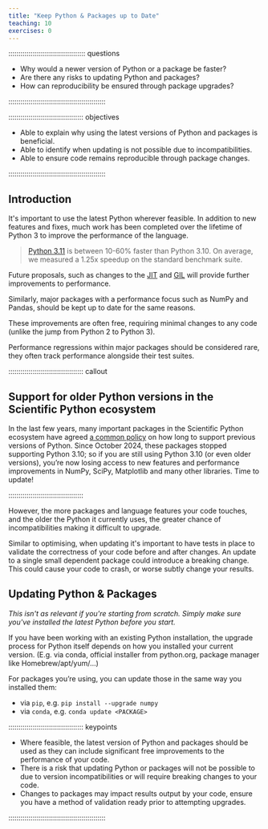 ```yaml
---
title: "Keep Python & Packages up to Date"
teaching: 10
exercises: 0
---
```


:::::::::::::::::::::::::::::::::::::: questions

- Why would a newer version of Python or a package be faster?
- Are there any risks to updating Python and packages?
- How can reproducibility be ensured through package upgrades?

::::::::::::::::::::::::::::::::::::::::::::::::

::::::::::::::::::::::::::::::::::::: objectives

- Able to explain why using the latest versions of Python and packages is beneficial.
- Able to identify when updating is not possible due to incompatibilities. 
- Able to ensure code remains reproducible through package changes.

::::::::::::::::::::::::::::::::::::::::::::::::

## Introduction

<!-- Why it's important to use the most recent Python and packages viable -->
It's important to use the latest Python wherever feasible. In addition to new features and fixes, much work has been completed over the lifetime of Python 3 to improve the performance of the language.

> [Python 3.11](https://docs.python.org/3/whatsnew/3.11.html) is between 10-60% faster than Python 3.10. On average, we measured a 1.25x speedup on the standard benchmark suite.

Future proposals, such as changes to the [JIT](https://tonybaloney.github.io/posts/python-gets-a-jit.html) and [GIL](https://peps.python.org/pep-0703/) will provide further improvements to performance.

Similarly, major packages with a performance focus such as NumPy and Pandas, should be kept up to date for the same reasons.

<!-- performance regressions for major packages are rare -->
These improvements are often free, requiring minimal changes to any code (unlike the jump from Python 2 to Python 3).

Performance regressions within major packages should be considered rare, they often track performance alongside their test suites.

::::::::::::::::::::::::::::::::::::: callout

## Support for older Python versions in the Scientific Python ecosystem

In the last few years, many important packages in the Scientific Python ecosystem have agreed [a common policy](https://scientific-python.org/specs/spec-0000/) on how long to support previous versions of Python.
Since October 2024, these packages stopped supporting Python 3.10; so if you are still using Python 3.10 (or even older versions), you’re now losing access to new features and performance improvements in NumPy, SciPy, Matplotlib and many other libraries. Time to update!

:::::::::::::::::::::::::::::::::::::


<!-- Not always possible due to incompatibilities -->
However, the more packages and language features your code touches, and the older the Python it currently uses, the greater chance of incompatibilities making it difficult to upgrade.

<!-- Updates may include breaking changes, important to have validation inplace to ensure results aren't affected -->
Similar to optimising, when updating it's important to have tests in place to validate the correctness of your code before and after changes.
An update to a single small dependent package could introduce a breaking change.
This could cause your code to crash, or worse subtly change your results.


## Updating Python & Packages

<!-- Not as relevant if you are starting from scratch -->
*This isn't as relevant if you're starting from scratch. Simply make sure you've installed the latest Python before you start.*


<!-- todo recommended way, because Python is incredibly bad at this -->
If you have been working with an existing Python installation, the upgrade process for Python itself depends on how you installed your current version. (E.g. via conda, official installer from python.org, package manager like Homebrew/apt/yum/…)

For packages you’re using, you can update those in the same way you installed them:

* via `pip`, e.g. `pip install --upgrade numpy`
* via `conda`, e.g. `conda update <PACKAGE>`

<!-- Worth also mentioning for same reason, to have requirements.txt? -->



::::::::::::::::::::::::::::::::::::: keypoints

- Where feasible, the latest version of Python and packages should be used as they can include significant free improvements to the performance of your code.
- There is a risk that updating Python or packages will not be possible to due to version incompatibilities or will require breaking changes to your code.
- Changes to packages may impact results output by your code, ensure you have a method of validation ready prior to attempting upgrades.

::::::::::::::::::::::::::::::::::::::::::::::::

